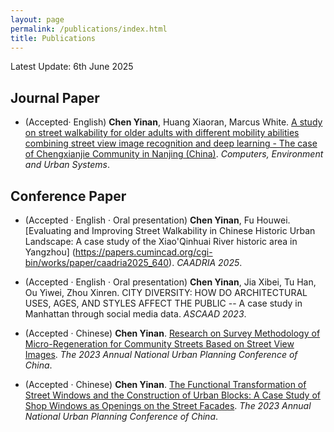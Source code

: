 ```yaml
---
layout: page
permalink: /publications/index.html
title: Publications
---
```



Latest Update: 6th June 2025&nbsp;  

## Journal Paper

- (Accepted· English) **Chen Yinan**, Huang Xiaoran, Marcus White. [A study on street walkability for older adults with different mobility abilities combining street view image recognition and deep learning - The case of Chengxianjie Community in Nanjing (China)](https://www.sciencedirect.com/science/article/abs/pii/S0198971524000802). *Computers, Environment and Urban Systems*.

## Conference Paper

- (Accepted · English · Oral presentation) **Chen Yinan**, Fu Houwei. [Evaluating and Improving Street Walkability in Chinese Historic Urban Landscape: A case study of the Xiao'Qinhuai River historic area in Yangzhou] (https://papers.cumincad.org/cgi-bin/works/paper/caadria2025_640). *CAADRIA 2025*.<br>

- (Accepted · English · Oral presentation) **Chen Yinan**, Jia Xibei, Tu Han, Ou Yiwei, Zhou Xinren. CITY DIVERSITY: HOW DO ARCHITECTURAL USES, AGES, AND STYLES AFFECT THE PUBLIC -- A case study in Manhattan through social media data. *ASCAAD 2023*.<br>

-  (Accepted · Chinese) **Chen Yinan**. [Research on Survey Methodology of Micro-Regeneration for Community Streets Based on Street View Images](https://Ariachenyinan.github.io/mypaper/1.pdf). *The 2023 Annual National Urban Planning Conference of China*.<br>

-  (Accepted · Chinese) **Chen Yinan**. [The Functional Transformation of Street Windows and the Construction of Urban Blocks: A Case Study of Shop Windows as Openings on the Street Facades](https://Ariachenyinan.github.io/mypaper/2.pdf). *The 2023 Annual National Urban Planning Conference of China*.



